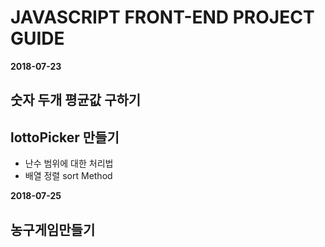 # JAVASCRIPT FRONT-END PROJECT GUIDE 

**2018-07-23**

## 숫자 두개 평균값 구하기
## lottoPicker 만들기
-   난수 범위에 대한 처리법 
-   배열 정렬 sort Method

**2018-07-25**

## 농구게임만들기
